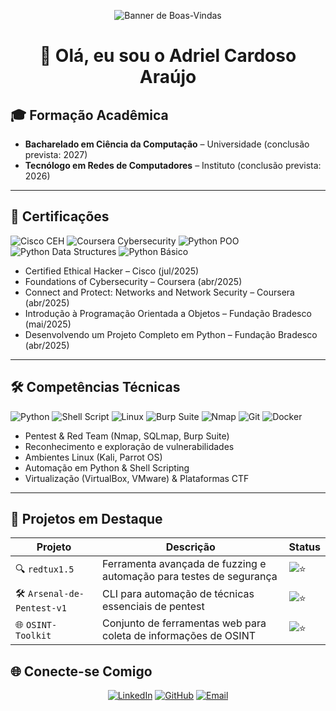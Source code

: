 <p align="center">
  <img src="https://github.com/AdrielCK/AdrielCK/raw/main/banner.gif" alt="Banner de Boas-Vindas" />
</p>

<h1 align="center">👋 Olá, eu sou o Adriel Cardoso Araújo</h1>

## 🎓 Formação Acadêmica
- **Bacharelado em Ciência da Computação** – Universidade (conclusão prevista: 2027)
- **Tecnólogo em Redes de Computadores** – Instituto (conclusão prevista: 2026)

---

## 📜 Certificações
<p align="left">
  <img alt="Cisco CEH" src="https://img.shields.io/badge/CEH-Cisco-005687?style=flat&logo=cisco"/>
  <img alt="Coursera Cybersecurity" src="https://img.shields.io/badge/Foundations--Cybersecurity-Coursera-0056D2?style=flat&logo=coursera"/>
  <img alt="Python POO" src="https://img.shields.io/badge/POO-Fundação_BR-007ACC?style=flat&logo=python"/>
  <img alt="Python Data Structures" src="https://img.shields.io/badge/Python_DataStructures-Fundação_BR-007ACC?style=flat&logo=python"/>
  <img alt="Python Básico" src="https://img.shields.io/badge/Python_Básico-Fundação_BR-007ACC?style=flat&logo=python"/>
</p>

<ul>
  <li>Certified Ethical Hacker – Cisco (jul/2025)</li>
  <li>Foundations of Cybersecurity – Coursera (abr/2025)</li>
  <li>Connect and Protect: Networks and Network Security – Coursera (abr/2025)</li>
  <li>Introdução à Programação Orientada a Objetos – Fundação Bradesco (mai/2025)</li>
  <li>Desenvolvendo um Projeto Completo em Python – Fundação Bradesco (abr/2025) 
</ul>

---

## 🛠️ Competências Técnicas
<p align="left">
  <img alt="Python" src="https://img.shields.io/badge/Python-3776AB?style=flat&logo=python"/>
  <img alt="Shell Script" src="https://img.shields.io/badge/Shell-Bash-4EAA25?style=flat&logo=gnu-bash"/>
  <img alt="Linux" src="https://img.shields.io/badge/Linux-FCC624?style=flat&logo=linux"/>
  <img alt="Burp Suite" src="https://img.shields.io/badge/BurpSuite-ED1C24?style=flat&logo=portswigger"/>
  <img alt="Nmap" src="https://img.shields.io/badge/Nmap-90C53F?style=flat&logo=nmap"/>
  <img alt="Git" src="https://img.shields.io/badge/Git-F05032?style=flat&logo=git"/>
  <img alt="Docker" src="https://img.shields.io/badge/Docker-2496ED?style=flat&logo=docker"/>
</p>

- Pentest & Red Team (Nmap, SQLmap, Burp Suite)
- Reconhecimento e exploração de vulnerabilidades
- Ambientes Linux (Kali, Parrot OS)
- Automação em Python & Shell Scripting
- Virtualização (VirtualBox, VMware) & Plataformas CTF

---

## 📂 Projetos em Destaque
| Projeto                          | Descrição                                         | Status       |
|----------------------------------|---------------------------------------------------|--------------|
| 🔍 `redtux1.5`                | Ferramenta avançada de fuzzing e automação para testes de segurança         | ![⭐](https://img.shields.io/github/stars/AdrielCK/recon-fuzzer?style=social) |
| 🛠️ `Arsenal-de-Pentest-v1`               | CLI para automação de técnicas essenciais de pentest  | ![⭐](https://img.shields.io/github/stars/AdrielCK/py-automation?style=social) |
| 🌐 `OSINT-Toolkit`              | Conjunto de ferramentas web para coleta de informações de OSINT   | ![⭐](https://img.shields.io/github/stars/AdrielCK/ctf-challenges?style=social) |


## 🌐 Conecte-se Comigo
<p align="center">
  <a href="https://linkedin.com/in/adrielck" target="_blank"><img src="https://img.shields.io/badge/LinkedIn-0A66C2?style=flat-square&logo=linkedin" alt="LinkedIn"/></a>
  <a href="https://github.com/AdrielCK" target="_blank"><img src="https://img.shields.io/badge/GitHub-181717?style=flat-square&logo=github" alt="GitHub"/></a>
  <a href="mailto:adrielaraujook@gmail.com"><img src="https://img.shields.io/badge/Email-D14836?style=flat-square&logo=gmail" alt="Email"/></a>

